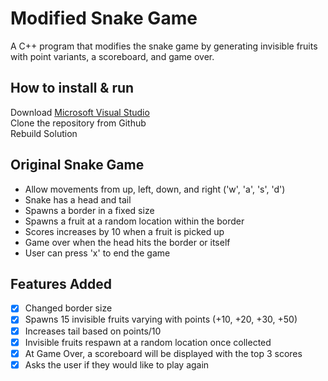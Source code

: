 # Modified Snake Game
A C++ program that modifies the snake game by generating invisible fruits with point variants, a scoreboard, and game over.

## How to install & run
Download [Microsoft Visual Studio](https://visualstudio.microsoft.com/) </br>
Clone the repository from Github </br>
Rebuild Solution

## Original Snake Game
* Allow movements from up, left, down, and right ('w', 'a', 's', 'd')
* Snake has a head and tail
* Spawns a border in a fixed size
* Spawns a fruit at a random location within the border
* Scores increases by 10 when a fruit is picked up
* Game over when the head hits the border or itself
* User can press 'x' to end the game

## Features Added
- [x] Changed border size
- [x] Spawns 15 invisible fruits varying with points (+10, +20, +30, +50)
- [x] Increases tail based on points/10 
- [x] Invisible fruits respawn at a random location once collected
- [x] At Game Over, a scoreboard will be displayed with the top 3 scores
- [x] Asks the user if they would like to play again
